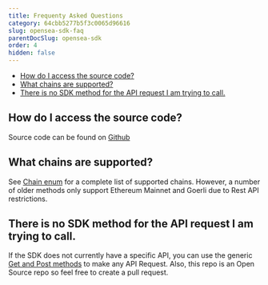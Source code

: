 ```yaml
---
title: Frequenty Asked Questions
category: 64cbb5277b5f3c0065d96616
slug: opensea-sdk-faq
parentDocSlug: opensea-sdk
order: 4
hidden: false
---
```


- [How do I access the source code?](#how-do-i-access-the-source-code)
- [What chains are supported?](#what-chains-are-supported)
- [There is no SDK method for the API request I am trying to call.](#there-is-no-sdk-method-for-the-api-request-i-am-trying-to-call)

## How do I access the source code?

Source code can be found on [Github](https://github.com/ProjectOpenSea/opensea-js)

## What chains are supported?

See [Chain enum](https://github.com/ProjectOpenSea/opensea-js/blob/main/src/types.ts#L101) for a complete list of supported chains. However, a number
of older methods only support Ethereum Mainnet and Goerli due to Rest API restrictions.

## There is no SDK method for the API request I am trying to call.

If the SDK does not currently have a specific API, you can use the generic [Get and Post methods](https://github.com/ProjectOpenSea/opensea-js/blob/main/src/api/api.ts#L612-L636) to make any API Request. Also, this repo is an Open Source repo so feel free to create a pull request.
